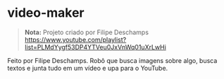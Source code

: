 # video-maker

> **Nota:** Projeto criado por Filipe Deschamps https://www.youtube.com/playlist?list=PLMdYygf53DP4YTVeu0JxVnWq01uXrLwHi

Feito por Filipe Deschamps. Robô que busca imagens sobre algo, busca textos e junta tudo em um vídeo e upa para o YouTube. 
